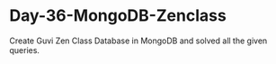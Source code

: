 # Day-36-MongoDB-Zenclass

Create Guvi Zen Class Database in MongoDB and solved all the given queries.
